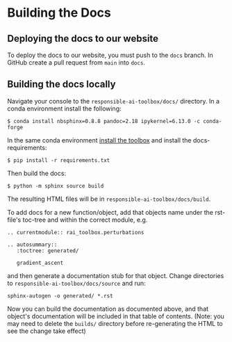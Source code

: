 # Building the Docs


## Deploying the docs to our website

To deploy the docs to our website, you must push to the `docs` branch. In GitHub create a pull request from `main` into `docs`.


## Building the docs locally
Navigate your console to the `responsible-ai-toolbox/docs/` directory. In a conda environment install the following:

```console
$ conda install nbsphinx=0.8.8 pandoc=2.18 ipykernel=6.13.0 -c conda-forge
```

In the same conda environment [install the toolbox](https://mit-ll-responsible-ai.github.io/responsible-ai-toolbox/#installation) 
and install the docs-requirements:

```console
$ pip install -r requirements.txt
```

Then build the docs:
 
```console
$ python -m sphinx source build
```

The resulting HTML files will be in `responsible-ai-toolbox/docs/build`.


To add docs for a new function/object, add that objects name under the rst-file's toc-tree and within the correct module, e.g.

```
.. currentmodule:: rai_toolbox.perturbations

.. autosummary::
   :toctree: generated/

   gradient_ascent
```

and then generate a documentation stub for that object. Change directories to `responsible-ai-toolbox/docs/source` and run:

```shell
sphinx-autogen -o generated/ *.rst
```

Now you can build the documentation as documented above, and that object's documentation will be included in that table of contents. (Note: you may need to delete the `builds/` directory before re-generating the HTML to see the change take effect)